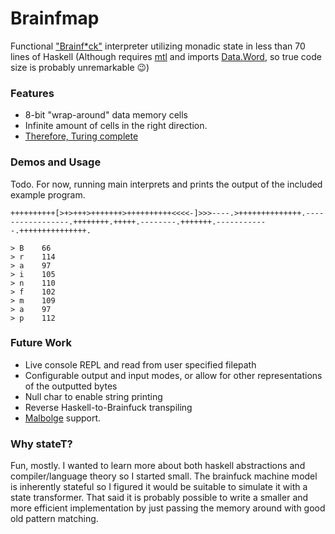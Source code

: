 # Brainfmap
Functional ["Brainf*ck"](https://en.wikipedia.org/wiki/Brainfuck) interpreter utilizing monadic state in less than 70 lines of Haskell
(Although requires [mtl](http://hackage.haskell.org/package/mtl) and imports [Data.Word](http://hackage.haskell.org/package/base-4.11.1.0/docs/Data-Word.html), so true code size is probably unremarkable 😉)

### Features
* 8-bit "wrap-around" data memory cells
* Infinite amount of cells in the right direction.
* [Therefore, Turing complete](https://en.wikipedia.org/wiki/Brainfuck#Array_size)

### Demos and Usage
Todo.
For now, running main interprets and prints the output of the included example program.
```
++++++++++[>+>+++>+++++++>++++++++++<<<<-]>>>----.>++++++++++++++.-----------------.++++++++.+++++.--------.+++++++.------------.+++++++++++++++.

> B    66
> r    114
> a    97
> i    105
> n    110
> f    102
> m    109
> a    97
> p    112
```


### Future Work
* Live console REPL and read from user specified filepath
* Configurable output and input modes, or allow for other representations of the outputted bytes
* Null char to enable string printing
* Reverse Haskell-to-Brainfuck transpiling
* [Malbolge](https://en.wikipedia.org/wiki/Malbolge) support.

### Why stateT?
Fun, mostly. I wanted to learn more about both haskell abstractions and compiler/language theory so I started small. 
The brainfuck machine model is inherently stateful so I figured it would be suitable to simulate it with a state transformer.
That said it is probably possible to write a smaller and more efficient implementation by just passing the memory around with good old pattern matching.
